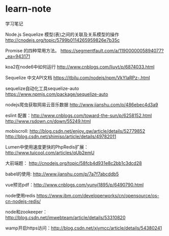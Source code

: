 # learn-note
学习笔记

Node.js Sequelize 模型(表)之间的关联及关系模型的操作
http://cnodejs.org/topic/5799b0114265959826e7b35c

Promise 的四种常用方法。
https://segmentfault.com/a/1190000005894077?_ea=943171

koa2在node6中如何运行
http://www.cnblogs.com/liuyt/p/6874033.html

Sequelize 中文API文档
https://itbilu.com/nodejs/npm/VkYIaRPz-.html

sequelize自动化工具sequelize-auto  https://www.npmjs.com/package/sequelize-auto

nodejs爬虫获取网易云音乐数据     http://www.jianshu.com/p/486ebec4d3a9
 
 
eslint 配置：http://www.cnblogs.com/toward-the-sun/p/6258152.html http://www.rsdown.cn/down/55249.html

mobiscroll:  http://blog.csdn.net/enjoy_gw/article/details/52779852  http://blog.csdn.net/shimiso/article/details/49782011

Lumen中使用速度更快的PhpRedis扩展：http://www.tuicool.com/articles/qUb2emU

大前端题： http://cnodejs.org/topic/58fcb4d931e8c2bb1c3dcd28

babel的使用: http://www.jianshu.com/p/7a7f7abcddb5

vue预览pdf：http://www.cnblogs.com/yunyi1895/p/6490790.html

node使用redis https://www.ibm.com/developerworks/cn/opensource/os-cn-nodejs-redis/

node和zookeeper：http://blog.csdn.net/imwebteam/article/details/53310820

wamp开启https访问：http://blog.csdn.net/xjymcc/article/details/54380241
